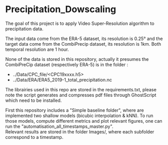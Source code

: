 # Precipitation_Dowscaling

The goal of this project is to apply Video Super-Resolution algorithm to precipitation data.

The input data come from the ERA-5 dataset, its resolution is 0.25° and the target data come from the CombiPrecip dataset, its resolution is 1km. Both temporal resolution are 1 hour.

None of the data is stored in this repository, actually it presumes the CombiPreCip dataset (respectively ERA-5) is in the folder : <br>
- ../Data/CPC_file/<CPC19xxxx.h5> <br>
-  ../Data/ERA/ERA5_2019-1_total_precipitation.nc

The librairies used in this repo are stored in the requirements.txt, please note the script generates and compresses pdf files through GhostScript which need to be installed. 

First this repository includes a "Simple baseline folder", where are implemented two shallow models (bicubic interpolation & kNN). To run those models, compute different metrics and plot relevant figures, one can run the "automatisation_all_timestamps_master.py". <br>
Relevant results are stored in the folder Images/, where each subfolder correspond to a timestamp. 